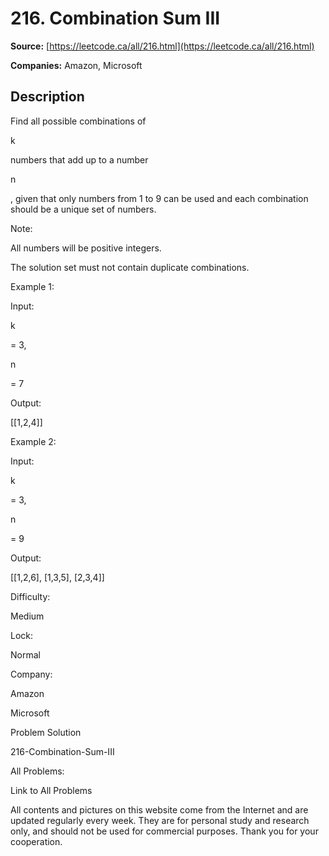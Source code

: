 # 216. Combination Sum III

**Source:** [https://leetcode.ca/all/216.html](https://leetcode.ca/all/216.html)

**Companies:** Amazon, Microsoft

## Description

Find all possible combinations of

k

numbers that add up to a number

n

, given that only numbers from 1 to 9 can be used and each combination
            should be a unique set of numbers.

Note:

All numbers will be positive integers.

The solution set must not contain duplicate combinations.

Example 1:

Input:

k

= 3,

n

= 7

Output:

[[1,2,4]]

Example 2:

Input:

k

= 3,

n

= 9

Output:

[[1,2,6], [1,3,5], [2,3,4]]

Difficulty:

Medium

Lock:

Normal

Company:

Amazon

Microsoft

Problem Solution

216-Combination-Sum-III

All Problems:

Link to All Problems

All contents and pictures on this website come from the Internet and are updated regularly every week. They are for personal study and research only, and should not be used for commercial purposes. Thank you for your cooperation.

